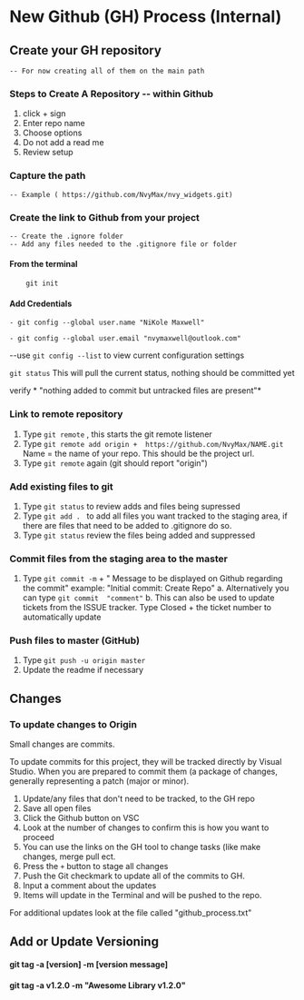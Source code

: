 
# New Github (GH) Process (Internal) 

## Create your GH repository 
    -- For now creating all of them on the main path
### Steps to Create A Repository  -- within Github 
   1.  click + sign
   2. Enter repo name
   3. Choose options
   4. Do not add a read me
   5. Review setup

### Capture the path 
    -- Example ( https://github.com/NvyMax/nvy_widgets.git)

### Create the link to Github from your project

    -- Create the .ignore folder
    -- Add any files needed to the .gitignore file or folder

#### From the terminal 
```
    git init
 ```
#### Add Credentials
` - git config --global user.name "NiKole Maxwell" `

` - git config --global user.email "nvymaxwell@outlook.com" `

--use `git config --list` to view current configuration settings

` git status ` This will pull the current status, nothing should be committed yet 

verify * "nothing added to commit but untracked files are present"*

### Link to remote repository
1. Type `git remote` , this starts the git remote listener
2. Type `git remote add origin +  https://github.com/NvyMax/NAME.git` Name = the name of your repo. This should be the project url.
3. Type `git remote` again (git should report "origin")

### Add existing files to git
1. Type `git status` to review adds and files being supressed
2. Type `git add . `  to add all files you want tracked to the staging area, if there are files that need to be added to .gitignore do so.
3. Type `git status` review the files being added and suppressed

### Commit files from the staging area to the master
 1. Type `git commit -m` + " Message to be displayed on Github regarding the commit" example: "Initial commit: Create Repo"
   a. Alternatively you can type `git commit  "comment"`
   b. This can also be used to update tickets from the ISSUE tracker. Type Closed + the ticket number to automatically update

### Push files to master (GitHub)
1. Type `git push -u origin master`
2. Update the readme if necessary



## Changes
### To update changes to Origin
Small changes are commits.  

To update commits for this project, they will be tracked directly by Visual Studio. When you are prepared to commit them (a package of changes, generally representing a patch (major or minor).  

1. Update/any files that don't need to be tracked, to the GH repo
2. Save all open files
3. Click the Github button on VSC
4. Look at the number of changes to confirm this is how you want to proceed
5. You can use the links on the GH tool to change tasks (like make changes, merge pull ect.
6. Press the ` + ` button to stage all changes
7. Push the Git checkmark to update all of the commits to GH.
8. Input a comment about the updates
9. Items will update in the Terminal and will be pushed to the repo.

For additional updates look at the file called "github_process.txt"

## Add or Update Versioning

#### git tag -a [version] -m [version message]
#### git tag -a v1.2.0 -m "Awesome Library v1.2.0"